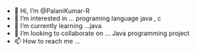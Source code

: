 - 👋 Hi, I’m @PalaniKumar-R
- 👀 I’m interested in ... programing language java , c
- 🌱 I’m currently learning ...java
- 💞️ I’m looking to collaborate on ... Java programming project
- 📫 How to reach me ...

<!---
PalaniKumar-R/PalaniKumar-R is a ✨ special ✨ repository because its `README.md` (this file) appears on your GitHub profile.
You can click the Preview link to take a look at your changes.
--->
